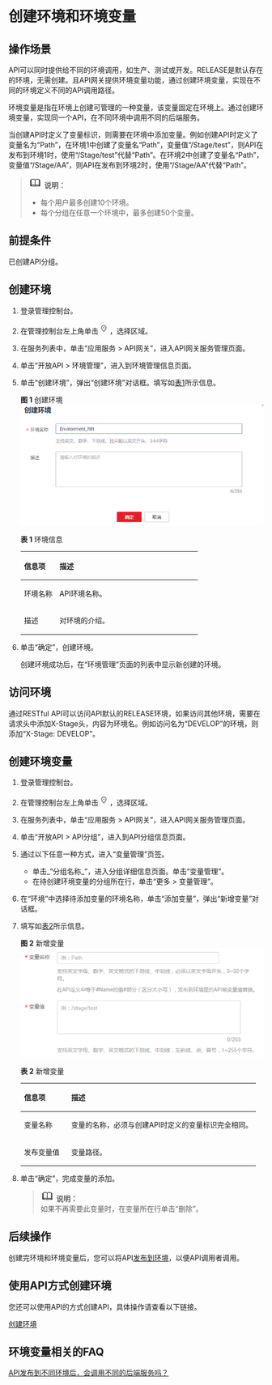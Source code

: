 # 创建环境和环境变量<a name="apig-zh-ug-180307037"></a>

## 操作场景<a name="section17591416282"></a>

API可以同时提供给不同的环境调用，如生产、测试或开发。RELEASE是默认存在的环境，无需创建。且API网关提供环境变量功能，通过创建环境变量，实现在不同的环境定义不同的API调用路径。

环境变量是指在环境上创建可管理的一种变量，该变量固定在环境上。通过创建环境变量，实现同一个API，在不同环境中调用不同的后端服务。

当创建API时定义了变量标识，则需要在环境中添加变量。例如创建API时定义了变量名为“Path”，在环境1中创建了变量名“Path”，变量值“/Stage/test”，则API在发布到环境1时，使用“/Stage/test”代替“Path”。在环境2中创建了变量名“Path”，变量值“/Stage/AA”，则API在发布到环境2时，使用“/Stage/AA”代替“Path”。

>![](public_sys-resources/icon-note.gif) **说明：**   
>-   每个用户最多创建10个环境。  
>-   每个分组在任意一个环境中，最多创建50个变量。  

## 前提条件<a name="section16904951184510"></a>

已创建API分组。

## 创建环境<a name="section17366113114288"></a>

1.  登录管理控制台。
2.  在管理控制台左上角单击![](figures/icon-region.png)，选择区域。
3.  在服务列表中，单击“应用服务 \> API网关”，进入API网关服务管理页面。
4.  单击“开放API \> 环境管理”，进入到环境管理信息页面。
5.  单击“创建环境”，弹出“创建环境”对话框。填写如[表1](#apig-zh-ug-180307004_table195413315428)所示信息。

    **图 1**  创建环境<a name="apig-zh-ug-180307004_fig51011271144"></a>  
    ![](figures/创建环境.png "创建环境")

    **表 1**  环境信息

    <a name="apig-zh-ug-180307004_table195413315428"></a>
    <table><thead align="left"><tr id="apig-zh-ug-180307004_row45523384220"><th class="cellrowborder" valign="top" width="20%" id="mcps1.2.3.1.1"><p id="apig-zh-ug-180307004_p65563314423"><a name="apig-zh-ug-180307004_p65563314423"></a><a name="apig-zh-ug-180307004_p65563314423"></a>信息项</p>
    </th>
    <th class="cellrowborder" valign="top" width="80%" id="mcps1.2.3.1.2"><p id="apig-zh-ug-180307004_p356183311427"><a name="apig-zh-ug-180307004_p356183311427"></a><a name="apig-zh-ug-180307004_p356183311427"></a>描述</p>
    </th>
    </tr>
    </thead>
    <tbody><tr id="apig-zh-ug-180307004_row1156183364219"><td class="cellrowborder" valign="top" width="20%" headers="mcps1.2.3.1.1 "><p id="apig-zh-ug-180307004_p105616333427"><a name="apig-zh-ug-180307004_p105616333427"></a><a name="apig-zh-ug-180307004_p105616333427"></a>环境名称</p>
    </td>
    <td class="cellrowborder" valign="top" width="80%" headers="mcps1.2.3.1.2 "><p id="apig-zh-ug-180307004_p1656123374219"><a name="apig-zh-ug-180307004_p1656123374219"></a><a name="apig-zh-ug-180307004_p1656123374219"></a>API环境名称。</p>
    </td>
    </tr>
    <tr id="apig-zh-ug-180307004_row14879114316433"><td class="cellrowborder" valign="top" width="20%" headers="mcps1.2.3.1.1 "><p id="apig-zh-ug-180307004_p12880154304320"><a name="apig-zh-ug-180307004_p12880154304320"></a><a name="apig-zh-ug-180307004_p12880154304320"></a>描述</p>
    </td>
    <td class="cellrowborder" valign="top" width="80%" headers="mcps1.2.3.1.2 "><p id="apig-zh-ug-180307004_p48801043134312"><a name="apig-zh-ug-180307004_p48801043134312"></a><a name="apig-zh-ug-180307004_p48801043134312"></a>对环境的介绍。</p>
    </td>
    </tr>
    </tbody>
    </table>

6.  单击“确定”，创建环境。

    创建环境成功后，在“环境管理”页面的列表中显示新创建的环境。


## 访问环境<a name="section2901732535"></a>

通过RESTful API可以访问API默认的RELEASE环境，如果访问其他环境，需要在请求头中添加X-Stage头，内容为环境名。例如访问名为“DEVELOP”的环境，则添加“X-Stage: DEVELOP”。

## 创建环境变量<a name="section1241123211019"></a>

1.  登录管理控制台。
2.  在管理控制台左上角单击![](figures/icon-region.png)，选择区域。
3.  在服务列表中，单击“应用服务 \> API网关”，进入API网关服务管理页面。
4.  单击“开放API \> API分组”，进入到API分组信息页面。
5.  通过以下任意一种方式，进入“变量管理”页签。
    -   单击_“分组名称_”，进入分组详细信息页面。单击“变量管理”。
    -   在待创建环境变量的分组所在行，单击“更多 \> 变量管理”。

6.  在“环境”中选择待添加变量的环境名称，单击“添加变量”，弹出“新增变量”对话框。
7.  填写如[表2](#apig-zh-ug-180307004_table179600199520)所示信息。

    **图 2**  新增变量<a name="apig-zh-ug-180307004_fig256419538210"></a>  
    ![](figures/新增变量.png "新增变量")

    **表 2**  新增变量

    <a name="apig-zh-ug-180307004_table179600199520"></a>
    <table><thead align="left"><tr id="apig-zh-ug-180307004_row209601419855"><th class="cellrowborder" valign="top" width="20%" id="mcps1.2.3.1.1"><p id="apig-zh-ug-180307004_p7404447152"><a name="apig-zh-ug-180307004_p7404447152"></a><a name="apig-zh-ug-180307004_p7404447152"></a>信息项</p>
    </th>
    <th class="cellrowborder" valign="top" width="80%" id="mcps1.2.3.1.2"><p id="apig-zh-ug-180307004_p49601519256"><a name="apig-zh-ug-180307004_p49601519256"></a><a name="apig-zh-ug-180307004_p49601519256"></a>描述</p>
    </th>
    </tr>
    </thead>
    <tbody><tr id="apig-zh-ug-180307004_row9961119151"><td class="cellrowborder" valign="top" width="20%" headers="mcps1.2.3.1.1 "><p id="apig-zh-ug-180307004_p1540474718515"><a name="apig-zh-ug-180307004_p1540474718515"></a><a name="apig-zh-ug-180307004_p1540474718515"></a>变量名称</p>
    </td>
    <td class="cellrowborder" valign="top" width="80%" headers="mcps1.2.3.1.2 "><p id="apig-zh-ug-180307004_p196161919510"><a name="apig-zh-ug-180307004_p196161919510"></a><a name="apig-zh-ug-180307004_p196161919510"></a>变量的名称，必须与创建API时定义的变量标识完全相同。</p>
    </td>
    </tr>
    <tr id="apig-zh-ug-180307004_row139611919855"><td class="cellrowborder" valign="top" width="20%" headers="mcps1.2.3.1.1 "><p id="apig-zh-ug-180307004_p740419471157"><a name="apig-zh-ug-180307004_p740419471157"></a><a name="apig-zh-ug-180307004_p740419471157"></a>发布变量值</p>
    </td>
    <td class="cellrowborder" valign="top" width="80%" headers="mcps1.2.3.1.2 "><p id="apig-zh-ug-180307004_p119612197510"><a name="apig-zh-ug-180307004_p119612197510"></a><a name="apig-zh-ug-180307004_p119612197510"></a>变量路径。</p>
    </td>
    </tr>
    </tbody>
    </table>

8.  单击“确定”，完成变量的添加。

    >![](public_sys-resources/icon-note.gif) **说明：**   
    >如果不再需要此变量时，在变量所在行单击“删除”。  


## 后续操作<a name="section9148581116"></a>

创建完环境和环境变量后，您可以将API[发布到环境](发布API.md)，以便API调用者调用。

## 使用API方式创建环境<a name="section1899053818113"></a>

您还可以使用API的方式创建API，具体操作请查看以下链接。

[创建环境](https://support.huaweicloud.com/api-apig/apig-zh-api-180713052.html)

## 环境变量相关的FAQ<a name="section3144432218"></a>

[API发布到不同环境后，会调用不同的后端服务吗？](https://support.huaweicloud.com/apig_faq/apig-zh-faq-181016019.html)

